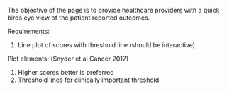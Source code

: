 The objective of the page is to provide healthcare providers with a quick birds eye view of the patient reported outcomes. 

Requirements: 
1. Line plot of scores with threshold line (should be interactive)

Plot elements: (Snyder et al Cancer 2017)
1. Higher scores better is preferred
2. Threshold lines for clinically important threshold
